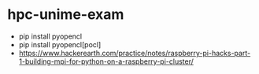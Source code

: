 # hpc-unime-exam

* pip install pyopencl
* pip install pyopencl[pocl]
* https://www.hackerearth.com/practice/notes/raspberry-pi-hacks-part-1-building-mpi-for-python-on-a-raspberry-pi-cluster/